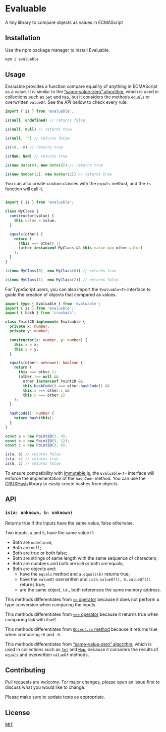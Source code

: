 # Evaluable

A tiny library to compare objects as values in ECMAScript

## Installation

Use the npm package manager to install Evaluable.

```bash
npm i evaluable
```

## Usage

Evaluable provides a function compare equality of anything in ECMAScript as a
value. It is similar to the [“same-value-zero” algorithm][same-value-zero],
which is used in collections such as [`Set`][Set] and [`Map`][Map], but it
considers the methods `equals` or overwritten `valueOf`. See the API bellow to
check every rule.

```js
import { is } from 'evaluable';

is(null, undefined) // returns false

is(null, null) // returns true

is(null, '') // returns false

is(+0, -0) // returns true

is(NaN, NaN) // returns true

is(new Date(0), new Date(0)) // returns true

is(new Number(2), new Number(2)) // returns true
```

You can also create custom classes with the `equals` method, and the `is`
function will call it.

```js

import { is } from 'evaluable';

class MyClass {
  constructor(value) {
    this.value = value;
  }

  equals(other) {
    return (
      (this === other) ||
      (other instanceof MyClass && this.value === other.value)
    );
  }
}

is(new MyClass(0), new MyClass(0)) // returns true

is(new MyClass(1), new MyClass(2)) // returns false
```

For TypeScript users, you can also import the `Evaluable<T>` interface to guide
the creation of objects that compared as values.

```typescript
import type { Evaluable } from 'evaluable';
import { is } from 'evaluable';
import { hash } from 'cruxhash';

class Point2D implements Evaluable {
  private x: number;
  private y: number;

  constructor(x: number, y: number) {
    this.x = x;
    this.y = y;
  }

  equals(other: unknown): boolean {
    return (
      this === other ||
      (other !== null &&
        other instanceof Point2D &&
        this.hashCode() === other.hashCode() &&
        this.x === other.x &&
        this.y === other.y)
    );
  }

  hashCode(): number {
    return hash(this);
  }
}

const a = new Point2D(3, 4);
const b = new Point2D(5, 12);
const c = new Point2D(3, 4);

is(a, b) // returns false
is(a, c) // returns true
is(b, c) // returns false

```

To ensure compatibility with [Immutable.js][Immutable], the `Evaluable<T>`
interface will enforce the implementation of the `hashCode` method. You can use
the [CRUXHash][CRUXHash] library to easily create hashes from objects.

## API

### `is(a: unknown, b: unknown)`

Returns true if the inputs have the same value, false otherwise.

Two inputs, `a` and `b`, have the same value if:

- Both are `undefined`;
- Both are `null`;
- Both are true or both false;
- Both are strings of same length with the same sequence of characters;
- Both are numbers and both are `NaN` or both are equals;
- Both are objects and:
  - have the `equals` method and `a.equals(b)` returns true;
  - have the `valueOf` overwritten and `is(a.valueOf(), b.valueOf())` returns
    true;
  - are the same object, i.e., both references the same memory address.

This methods differentiates from [`==` operator][==] because it does not perform
a type conversion when comparing the inputs.

This methods differentiates from [`===` operator][===] because it returns true
when comparing `NaN` with itself.

This methods differentiates from [`Object.is` method][Object.is] because it
returns true when comparing `+0` and `-0`.

This methods differentiates from [“same-value-zero” algorithm][same-value-zero],
which is used in collections such as [`Set`][Set] and [`Map`][Map], because it
considers the results of `equals` and overwritten `valueOf` methods.

## Contributing

Pull requests are welcome. For major changes, please open an issue first to
discuss what you would like to change.

Please make sure to update tests as appropriate.

## License

[MIT](https://maxroecker.mit-license.org/)

[same-value-zero]: https://developer.mozilla.org/en-US/docs/Web/JavaScript/Equality_comparisons_and_sameness#same-value-zero_equality

[Set]: https://developer.mozilla.org/en-US/docs/Web/JavaScript/Reference/Global_Objects/Set

[Map]: https://developer.mozilla.org/en-US/docs/Web/JavaScript/Reference/Global_Objects/Map

[Immutable]: https://immutable-js.github.io/immutable-js/

[CRUXHash]: https://github.com/MaxRoecker/cruxhash

[==]: https://developer.mozilla.org/en-US/docs/Web/JavaScript/Reference/Operators/Equality

[===]: https://developer.mozilla.org/en-US/docs/Web/JavaScript/Reference/Operators/Strict_equality

[Object.is]: https://developer.mozilla.org/en-US/docs/Web/JavaScript/Reference/Global_ObjectsObject/is
